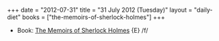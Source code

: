 +++
date = "2012-07-31"
title = "31 July 2012 (Tuesday)"
layout = "daily-diet"
books = ["the-memoirs-of-sherlock-holmes"]
+++


* Book: [The Memoirs of Sherlock Holmes](/books/the-memoirs-of-sherlock-holmes) {E} /f/
